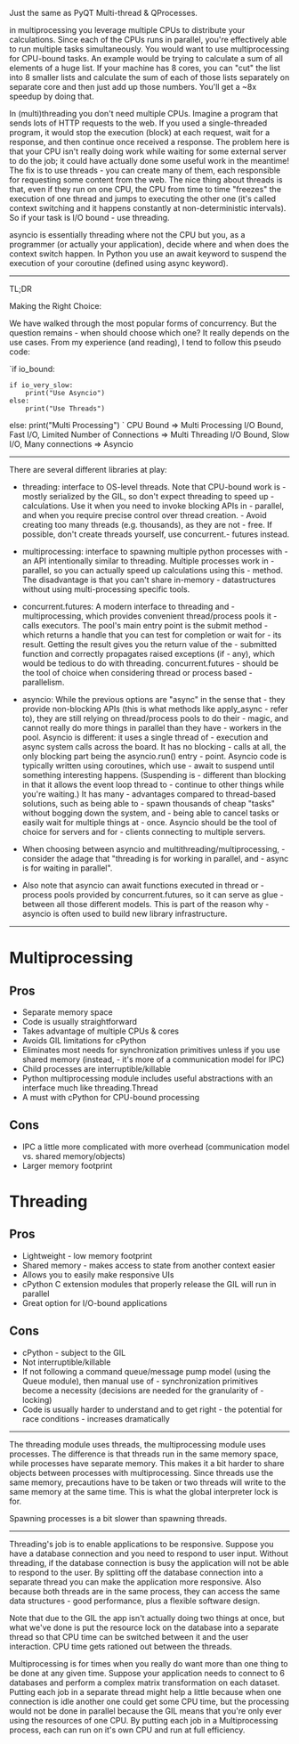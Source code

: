 
Just the same as PyQT Multi-thread & QProcesses.

in multiprocessing you leverage multiple CPUs to distribute your calculations. Since each of the CPUs runs in parallel, you're effectively able to run multiple tasks simultaneously. You would want to use multiprocessing for CPU-bound tasks. An example would be trying to calculate a sum of all elements of a huge list. If your machine has 8 cores, you can "cut" the list into 8 smaller lists and calculate the sum of each of those lists separately on separate core and then just add up those numbers. You'll get a ~8x speedup by doing that.

In (multi)threading you don't need multiple CPUs. Imagine a program that sends lots of HTTP requests to the web. If you used a single-threaded program, it would stop the execution (block) at each request, wait for a response, and then continue once received a response. The problem here is that your CPU isn't really doing work while waiting for some external server to do the job; it could have actually done some useful work in the meantime! The fix is to use threads - you can create many of them, each responsible for requesting some content from the web. The nice thing about threads is that, even if they run on one CPU, the CPU from time to time "freezes" the execution of one thread and jumps to executing the other one (it's called context switching and it happens constantly at non-deterministic intervals). So if your task is I/O bound - use threading.

asyncio is essentially threading where not the CPU but you, as a programmer (or actually your application), decide where and when does the context switch happen. In Python you use an await keyword to suspend the execution of your coroutine (defined using async keyword).

--- 
TL;DR

Making the Right Choice:

We have walked through the most popular forms of concurrency. But the question remains - when should choose which one? It really depends on the use cases. From my experience (and reading), I tend to follow this pseudo code:

`if io_bound:

    if io_very_slow:
        print("Use Asyncio")
    else:
        print("Use Threads")
else:
    print("Multi Processing")
`
CPU Bound => Multi Processing
I/O Bound, Fast I/O, Limited Number of Connections => Multi Threading
I/O Bound, Slow I/O, Many connections => Asyncio


---

There are several different libraries at play:

- threading: interface to OS-level threads. Note that CPU-bound work is - mostly serialized by the GIL, so don't expect threading to speed up - calculations. Use it when you need to invoke blocking APIs in - parallel, and when you require precise control over thread creation. - Avoid creating too many threads (e.g. thousands), as they are not - free. If possible, don't create threads yourself, use concurrent.- futures instead.


- multiprocessing: interface to spawning multiple python processes with - an API intentionally similar to threading. Multiple processes work in - parallel, so you can actually speed up calculations using this - method. The disadvantage is that you can't share in-memory - datastructures without using multi-processing specific tools.


- concurrent.futures: A modern interface to threading and - multiprocessing, which provides convenient thread/process pools it - calls executors. The pool's main entry point is the submit method - which returns a handle that you can test for completion or wait for - its result. Getting the result gives you the return value of the - submitted function and correctly propagates raised exceptions (if - any), which would be tedious to do with threading. concurrent.futures - should be the tool of choice when considering thread or process based - parallelism.


- asyncio: While the previous options are "async" in the sense that - they provide non-blocking APIs (this is what methods like apply_async - refer to), they are still relying on thread/process pools to do their - magic, and cannot really do more things in parallel than they have - workers in the pool. Asyncio is different: it uses a single thread of - execution and async system calls across the board. It has no blocking - calls at all, the only blocking part being the asyncio.run() entry - point. Asyncio code is typically written using coroutines, which use - await to suspend until something interesting happens. (Suspending is - different than blocking in that it allows the event loop thread to - continue to other things while you're waiting.) It has many - advantages compared to thread-based solutions, such as being able to - spawn thousands of cheap "tasks" without bogging down the system, and - being able to cancel tasks or easily wait for multiple things at - once. Asyncio should be the tool of choice for servers and for - clients connecting to multiple servers.


- When choosing between asyncio and multithreading/multiprocessing, - consider the adage that "threading is for working in parallel, and - async is for waiting in parallel".


- Also note that asyncio can await functions executed in thread or - process pools provided by concurrent.futures, so it can serve as glue - between all those different models. This is part of the reason why - asyncio is often used to build new library infrastructure.

---

# Multiprocessing

## Pros

- Separate memory space
- Code is usually straightforward
- Takes advantage of multiple CPUs & cores
- Avoids GIL limitations for cPython
- Eliminates most needs for synchronization primitives unless if you use shared memory (instead, - it's more of a communication model for IPC)
- Child processes are interruptible/killable
- Python multiprocessing module includes useful abstractions with an interface much like threading.Thread
- A must with cPython for CPU-bound processing

## Cons

- IPC a little more complicated with more overhead (communication model vs. shared memory/objects)
- Larger memory footprint

# Threading

## Pros

- Lightweight - low memory footprint
- Shared memory - makes access to state from another context easier
- Allows you to easily make responsive UIs
- cPython C extension modules that properly release the GIL will run in parallel
- Great option for I/O-bound applications

## Cons
- cPython - subject to the GIL
- Not interruptible/killable
- If not following a command queue/message pump model (using the Queue module), then manual use of - synchronization primitives become a necessity (decisions are needed for the granularity of - locking)
- Code is usually harder to understand and to get right - the potential for race conditions - increases dramatically

--- 

The threading module uses threads, the multiprocessing module uses processes. The difference is that threads run in the same memory space, while processes have separate memory. This makes it a bit harder to share objects between processes with multiprocessing. Since threads use the same memory, precautions have to be taken or two threads will write to the same memory at the same time. This is what the global interpreter lock is for.

Spawning processes is a bit slower than spawning threads.

---

Threading's job is to enable applications to be responsive. Suppose you have a database connection and you need to respond to user input. Without threading, if the database connection is busy the application will not be able to respond to the user. By splitting off the database connection into a separate thread you can make the application more responsive. Also because both threads are in the same process, they can access the same data structures - good performance, plus a flexible software design.

Note that due to the GIL the app isn't actually doing two things at once, but what we've done is put the resource lock on the database into a separate thread so that CPU time can be switched between it and the user interaction. CPU time gets rationed out between the threads.

Multiprocessing is for times when you really do want more than one thing to be done at any given time. Suppose your application needs to connect to 6 databases and perform a complex matrix transformation on each dataset. Putting each job in a separate thread might help a little because when one connection is idle another one could get some CPU time, but the processing would not be done in parallel because the GIL means that you're only ever using the resources of one CPU. By putting each job in a Multiprocessing process, each can run on it's own CPU and run at full efficiency.
